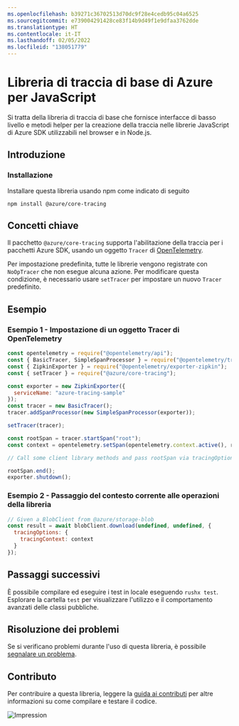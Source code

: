 ```yaml
---
ms.openlocfilehash: b39271c36702513d70dc9f28e4cedb95c04a6525
ms.sourcegitcommit: e739004291428ce83f14b9d49f1e9dfaa3762dde
ms.translationtype: HT
ms.contentlocale: it-IT
ms.lasthandoff: 02/05/2022
ms.locfileid: "138051779"
---
```

# <a name="azure-core-tracing-library-for-javascript"></a>Libreria di traccia di base di Azure per JavaScript

Si tratta della libreria di traccia di base che fornisce interfacce di basso livello e metodi helper per la creazione della traccia nelle librerie JavaScript di Azure SDK utilizzabili nel browser e in Node.js.

## <a name="getting-started"></a>Introduzione

### <a name="installation"></a>Installazione

Installare questa libreria usando npm come indicato di seguito

```
npm install @azure/core-tracing
```

## <a name="key-concepts"></a>Concetti chiave

Il pacchetto `@azure/core-tracing` supporta l'abilitazione della traccia per i pacchetti Azure SDK, usando un oggetto `Tracer` di [OpenTelemetry](https://opentelemetry.io/).

Per impostazione predefinita, tutte le librerie vengono registrate con `NoOpTracer` che non esegue alcuna azione.
Per modificare questa condizione, è necessario usare `setTracer` per impostare un nuovo `Tracer` predefinito.

## <a name="examples"></a>Esempio

### <a name="example-1---setting-an-opentelemetry-tracer"></a>Esempio 1 - Impostazione di un oggetto Tracer di OpenTelemetry

```js
const opentelemetry = require("@opentelemetry/api");
const { BasicTracer, SimpleSpanProcessor } = require("@opentelemetry/tracing");
const { ZipkinExporter } = require("@opentelemetry/exporter-zipkin");
const { setTracer } = require("@azure/core-tracing");

const exporter = new ZipkinExporter({
  serviceName: "azure-tracing-sample"
});
const tracer = new BasicTracer();
tracer.addSpanProcessor(new SimpleSpanProcessor(exporter));

setTracer(tracer);

const rootSpan = tracer.startSpan("root");
const context = opentelemetry.setSpan(opentelemetry.context.active(), rootSpan);

// Call some client library methods and pass rootSpan via tracingOptions.

rootSpan.end();
exporter.shutdown();
```

### <a name="example-2---passing-current-context-to-library-operations"></a>Esempio 2 - Passaggio del contesto corrente alle operazioni della libreria

```js
// Given a BlobClient from @azure/storage-blob
const result = await blobClient.download(undefined, undefined, {
  tracingOptions: {
    tracingContext: context
  }
});
```

## <a name="next-steps"></a>Passaggi successivi

È possibile compilare ed eseguire i test in locale eseguendo `rushx test`. Esplorare la cartella `test` per visualizzare l'utilizzo e il comportamento avanzati delle classi pubbliche.

## <a name="troubleshooting"></a>Risoluzione dei problemi

Se si verificano problemi durante l'uso di questa libreria, è possibile [segnalare un problema](https://github.com/Azure/azure-sdk-for-js/issues/new).

## <a name="contributing"></a>Contributo

Per contribuire a questa libreria, leggere la [guida ai contributi](https://github.com/Azure/azure-sdk-for-js/blob/main/CONTRIBUTING.md) per altre informazioni su come compilare e testare il codice.

![Impression](https://azure-sdk-impressions.azurewebsites.net/api/impressions/azure-sdk-for-js%2Fsdk%2Fcore%2Fcore-tracing%2FREADME.png)
